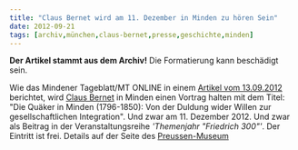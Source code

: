 ```yaml
---
title: "Claus Bernet wird am 11. Dezember in Minden zu hören Sein"
date: 2012-09-21
tags: [archiv,münchen,claus-bernet,presse,geschichte,minden]
---
```

**Der Artikel stammt aus dem Archiv!** Die Formatierung kann beschädigt sein.

Wie das Mindener Tageblatt/MT ONLINE in einem <a href="http://www.mt-online.de/lokales/kultur/7033979_Friedrich_Minden_und_die_Welt.html">Artikel vom 13.09.2012</a> berichtet, wird <a href="http://quaekernachrichten.blogspot.de/">Claus Bernet</a> in Minden einen Vortrag halten mit dem Titel: "Die Quäker in Minden (1796-1850): Von der Duldung wider Willen zur gesellschaftlichen Integration". Und zwar am 11. Dezember 2012. Und zwar als Beitrag in der Veranstaltungsreihe <i>'Themenjahr "Friedrich 300"'</i>. Der Eintritt ist frei. Details auf der Seite des <a href="http://www.preussenmuseum.de/index.php?option=com_content&view=article&id=173%3Avortraege-des-mindener-geschichtsvereins&catid=42%3Anews-minden&Itemid=82&lang=de">Preussen-Museum</a>
